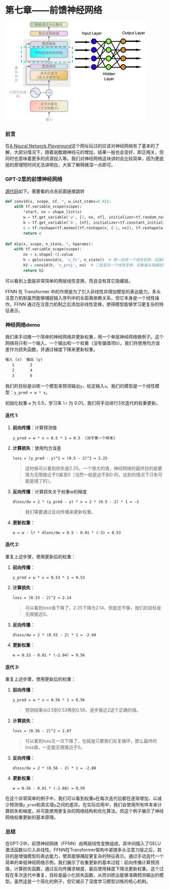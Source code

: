 # 第七章——前馈神经网络

<img src="../assets/image-20240424204837275.png" alt="前馈神经网络" style="zoom:50%;" />

### 前言

在[A Neural Network Playground](https://playground.tensorflow.org/#activation=tanh&batchSize=10&dataset=circle&regDataset=reg-plane&learningRate=0.03&regularizationRate=0&noise=0&networkShape=4,2&seed=0.53882&showTestData=false&discretize=false&percTrainData=50&x=true&y=true&xTimesY=false&xSquared=false&ySquared=false&cosX=false&sinX=false&cosY=false&sinY=false&collectStats=false&problem=classification&initZero=false&hideText=false)这个网址玩过的应该对神经网络有了基本的了解，大部分情况下，随着层数跟神经元的增加，结果一般也会变好，即正相关，但同时也意味着更多的资源投入等。我们对神经网络这块讲的会比较简单，因为更底层的原理短时间无法讲明白，大家了解稍微深一点即可。



### GPT-2里的前馈神经网络

[源代码](https://github.com/openai/gpt-2/blob/master/src/model.py)如下。需要看的点击前面链接跳转

~~~python
def conv1d(x, scope, nf, *, w_init_stdev=0.02):
    with tf.variable_scope(scope):
        *start, nx = shape_list(x)
        w = tf.get_variable('w', [1, nx, nf], initializer=tf.random_normal_initializer(stddev=w_init_stdev))  # 训练中更新的权重w
        b = tf.get_variable('b', [nf], initializer=tf.constant_initializer(0))  # 训练中更新的偏值项b
        c = tf.reshape(tf.matmul(tf.reshape(x, [-1, nx]), tf.reshape(w, [-1, nf]))+b, start+[nf])
        return c
      
def mlp(x, scope, n_state, *, hparams):
    with tf.variable_scope(scope):
        nx = x.shape[-1].value
        h = gelu(conv1d(x, 'c_fc', n_state))  # 第一层是一个线性变换，后面跟着一个GELU激活函数
        h2 = conv1d(h, 'c_proj', nx)  # 二层是另一个线性变换，将数据从隐藏层的维度映射回原始维度
        return h2
~~~

可以看到上面是非常简单的两层线性变换，而且没有其它隐藏层。

FFNN 在 Transformer 中的作用是为了引入非线性并增加模型的表达能力。多头注意力机制虽然能够捕捉输入序列中的长距离依赖关系，但它本身是一个线性操作。FFNN 通过在注意力机制之后添加非线性变换，使得模型能够学习更复杂的特征表示。



### 神经网络demo

我们来手动推一个简单的神经网络并更新权重，用一个单层神经网络做例子。这个网络将只有一个输入、一个输出和一个权重（没有偏值项b）。我们将使用均方误差作为损失函数，并通过梯度下降来更新权重。

~~~markdown
输入 (x)  输出 (y)
   1       2
   2       4
   3       6
~~~

我们的目标是训练一个模型来预测输出`y`，给定输入`x`。我们的模型是一个线性模型：`y_pred = w * x`。

初始化权重 `w` 为 0.5，学习率 `lr` 为 0.01。我们将手动进行3次迭代的权重更新。

#### 迭代 1:

1. **前向传播**：计算预测值

   ```
   y_pred = w * x = 0.5 * 1 = 0.5  (对于第一个样本)
   ```

2. **计算损失**：使用均方误差

   ```
   loss = (y_pred - y)^2 = (0.5 - 2)^2 = 2.25
   ```

   > 这时候可以看到损失是2.25，一个很大的值，神经网络的最终目的是要降为无限接近于0甚至0（当然一般是达不到0 的，达到的情况下只有可能是错了的）。

3. **反向传播**：计算损失关于权重w的梯度

   ```
   dloss/dw = 2 * (y_pred - y) * x = 2 * (0.5 - 2) * 1 = -3
   ```

   > 我们需要通过反向传播来更新权重。

4. **更新权重**：

   ```
   w = w - lr * dloss/dw = 0.5 - 0.01 * (-3) = 0.53
   ```

#### 迭代 2:

重复上述步骤，使用更新后的权重：

1. **前向传播**：

   ```
   y_pred = w * x = 0.53 * 1 = 0.53
   ```

2. **计算损失**：

   ```
   loss = (0.53 - 2)^2 = 2.14
   ```

   > 可以看到loss值下降了，2.25下降为2.14，但是还不够，我们的目标是无限接近0。

3. **反向传播**：

   ```
   dloss/dw = 2 * (0.53 - 2) * 1 = -2.94
   ```

4. **更新权重**：

   ```
   w = 0.53 - 0.01 * (-2.94) = 0.56
   ```

#### 迭代 3:

重复上述步骤，使用更新后的权重：

1. **前向传播**：

   ```
   y_pred = w * x = 0.56 * 1 = 0.56
   ```

   > 预测结果从0.5到0.53再到0.56，逐步接近2这个正确的值。

2. **计算损失**：

   ```
   loss = (0.56 - 2)^2 = 2.07
   ```

   > 可以看到loss又一次下降了，也就是只要我们反复循环，那么最终的loss值，一定能无限接近于0。

3. **反向传播**：

   ```
   dloss/dw = 2 * (0.56 - 2) * 1 = -2.88
   ```

4. **更新权重**：

   ```
   w = 0.56 - 0.01 * (-2.88) = 0.59
   ```

在这个非常简单的例子中，我们可以看到权重`w`在每次迭代后都在逐渐增加，以减少预测值`y_pred`和真实值`y`之间的差异。在实际应用中，我们会使用所有样本来计算损失和梯度，并可能使用更复杂的网络结构和优化算法。但这个例子展示了神经网络权重更新的基本原理。



### 总结

在GPT-2中，前馈神经网络（FFNN）由两层线性变换组成，其中间插入了GELU激活函数以引入非线性。FFNN在Transformer架构中紧随多头注意力层之后，其目的是增强模型的表达能力，使其能够捕捉更复杂的特征表示。通过手动迭代一个简单的单层神经网络示例，我们展示了权重更新的基本过程：前向传播计算预测值，计算损失函数，通过反向传播求梯度，最后使用梯度下降法更新权重。这个过程在多次迭代中重复，目标是最小化损失函数，从而训练出能够准确预测输出的模型。虽然这是一个简化的例子，但它揭示了深度学习模型训练的核心机制。

